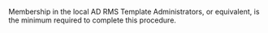<Token xmlns:xlink="http://www.w3.org/1999/xlink">Membership in the local <embeddedLabel xmlns="http://ddue.schemas.microsoft.com/authoring/2003/5">AD RMS Template Administrators</embeddedLabel>, or equivalent, is the minimum required to complete this procedure.</Token>